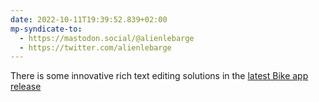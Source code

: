 ```yaml
---
date: 2022-10-11T19:39:52.839+02:00
mp-syndicate-to:
  - https://mastodon.social/@alienlebarge
  - https://twitter.com/alienlebarge
---
```

There is some innovative rich text editing solutions in the [latest Bike app release](https://twitter.com/jessegrosjean/status/1579803158620274688)
